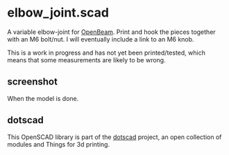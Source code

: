 # elbow_joint.scad

A variable elbow-joint for [OpenBeam](http://openbeamusa.com/).  Print and hook the
pieces together with an M6 bolt/nut.  I will eventually include a link to an M6 knob.

This is a work in progress and has not yet been printed/tested, which means that some
measurements are likely to be wrong.

## screenshot

When the model is done.

## dotscad

This OpenSCAD library is part of the [dotscad](https://github.com/dotscad/dotscad)
project, an open collection of modules and Things for 3d printing.


